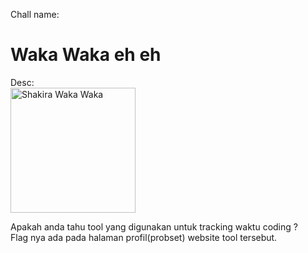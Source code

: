 Chall name:
# Waka Waka eh eh

Desc: <br>
<img src="https://github.com/Kelompok-Studi-Linux-Stikom-Bali/soal-slashroot-7/assets/93801579/79e7ad04-9012-4151-bf4a-3812ebc4f7ab" alt="Shakira Waka Waka" height="200">

Apakah anda tahu tool yang digunakan untuk tracking waktu coding ? <br>
Flag nya ada pada halaman profil(probset) website tool tersebut.
